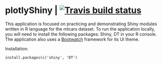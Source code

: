 # plotlyShiny | [![Travis build status](https://travis-ci.org/milaroisin/plotlyShiny.svg?branch=master)](https://travis-ci.org/milaroisin/plotlyShiny)

This application is focused on practicing and demonstrating Shiny modules written in R language for the mtcars dataset. To run the application locally, you will need to install the following packages: Shiny, DT in your R console. The application also uses a [Bootwatch](https://bootswatch.com/) framework for its UI theme.

Installation:

```
install.packages(c('shiny', 'DT')
```


